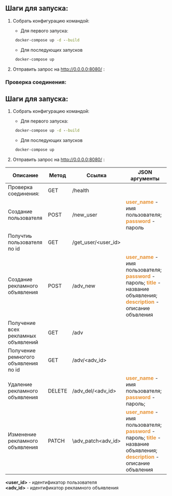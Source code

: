 ## Шаги для запуска:

1) Собрать конфигурацию командой:

    * Для первого запуска: 
   ```cmd
    docker-compose up -d --build
    ```
   * Для последующих запусков
   ```cmd
    docker-compose up
    ```
2) Отправить запрос на http://0.0.0.0:8080/ :

### Проверка соединения:

## Шаги для запуска:

1) Собрать конфигурацию командой:

    * Для первого запуска: 
   ```cmd
    docker-compose up -d --build
    ```
   * Для последующих запусков
   ```cmd
    docker-compose up
    ```
2) Отправить запрос на http://0.0.0.0:8080/ :

|Описание                   |Метод |Ссылка              |JSON аргументы | 
|---------------------------|------|--------------------|---------------| 
|Проверка соединения:       | GET  |/health             |                                                |
|Создание пользователя      | POST | /new_user          |<span style="color: #E79234;">**user_name**</span> - имя пользователя;  <span style="color: #E79234;">**password**</span> - пароль|
|Получтиь пользователя по id| GET  | /get_user/<user_id>|                                                |
|Создание рекламного объявления           | POST | /adv_new           |<span style="color: #E79234;">**user_name**</span> - имя пользователя;  <span style="color: #E79234;">**password**</span> - пароль; <span style="color: #E79234;">**title**</span> - название объявления; <span style="color: #E79234;">**description**</span> - описание объвления|
|Получение всех рекламных объявлений|GET|/adv||
|Получение ремногого объявления по id|GET|/adv/<adv_id>||
|Удаление рекламного объявления|DELETE|/adv_del/<adv_id>|<span style="color: #E79234;">**user_name**</span> - имя пользователя;  <span style="color: #E79234;">**password**</span> - пароль;|
|Изменение рекламного объявления|PATCH|\adv_patch\<adv_id>|<span style="color: #E79234;">**user_name**</span> - имя пользователя;  <span style="color: #E79234;">**password**</span> - пароль; <span style="color: #E79234;">**title**</span> - название объявления; <span style="color: #E79234;">**description**</span> - описание объвления|

**<user_id>** - идентификатор пользователя  
**<adv_id>** - идентификатор рекламного объявления
